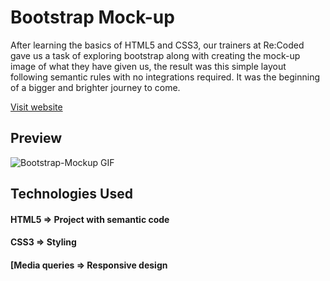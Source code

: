# Bootstrap Mock-up

After learning the basics of HTML5 and CSS3, our trainers at Re:Coded gave us a task of exploring bootstrap along with creating the mock-up image of what they have given us, the result was this simple layout following semantic rules with no integrations required. It was the beginning of a bigger and brighter journey to come.

[Visit website](https://seasaver.netlify.app)

## Preview
![Bootstrap-Mockup GIF](https://github.com/awadbilal/portfolio/raw/master/src/locales/images/BSGIF.gif)

## Technologies Used

#### HTML5 => Project with semantic code
#### CSS3 => Styling
#### [Media queries => Responsive design 
